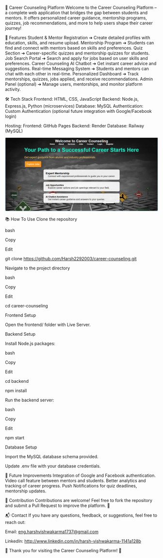 🎯 Career Counseling Platform
Welcome to the Career Counseling Platform – a complete web application that bridges the gap between students and mentors.
It offers personalized career guidance, mentorship programs, quizzes, job recommendations, and more to help users shape their career journey!

🚀 Features
Student & Mentor Registration
➔ Create detailed profiles with education, skills, and resume upload.
Mentorship Program
➔ Students can find and connect with mentors based on skills and preferences.
Quiz Section
➔ Career-specific quizzes and mentorship quizzes for students.
Job Search Portal
➔ Search and apply for jobs based on user skills and preferences.
Career Counseling AI Chatbot
➔ Get instant career advice and suggestions.
Real-time Messaging System
➔ Students and mentors can chat with each other in real-time.
Personalized Dashboard
➔ Track mentorships, quizzes, jobs applied, and receive recommendations.
Admin Panel (optional)
➔ Manage users, mentorships, and monitor platform activity.

🛠️ Tech Stack
Frontend: HTML, CSS, JavaScript
Backend: Node.js, Express.js, Python (microservices)
Database: MySQL
Authentication: Custom Authentication (optional future integration with Google/Facebook login)

Hosting:
Frontend: GitHub Pages
Backend: Render
Database: Railway (MySQL)

![Project Screenshot](front_career.png)

📚 How To Use
Clone the repository

bash

Copy

Edit

git clone https://github.com/Harsh2292003/career-counseling.git

Navigate to the project directory

bash

Copy

Edit

cd career-counseling

Frontend Setup

Open the frontend/ folder with Live Server.

Backend Setup

Install Node.js packages:

bash

Copy

Edit

cd backend

npm install

Run the backend server:

bash

Copy

Edit

npm start

Database Setup

Import the MySQL database schema provided.

Update .env file with your database credentials.

🎯 Future Improvements
Integration of Google and Facebook authentication.
Video call feature between mentors and students.
Better analytics and tracking of career progress.
Push Notifications for quiz deadlines, mentorship updates.

🤝 Contribution
Contributions are welcome!
Feel free to fork the repository and submit a Pull Request to improve the platform. 🚀

📬 Contact
If you have any questions, feedback, or suggestions, feel free to reach out:

Email: eng.harshvishwakarma1737@gmail.com

LinkedIn: http://www.linkedin.com/in/harsh-vishwakarma-1141a128b

🌟 Thank you for visiting the Career Counseling Platform! 🌟
